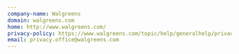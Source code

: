 ```yaml
---
company-name: Walgreens
domain: walgreens.com
home: http://www.walgreens.com/
privacy-policy: https://www.walgreens.com/topic/help/generalhelp/privacyandsecurity.jsp?foot=security
email: privacy.office@walgreens.com
---
```




